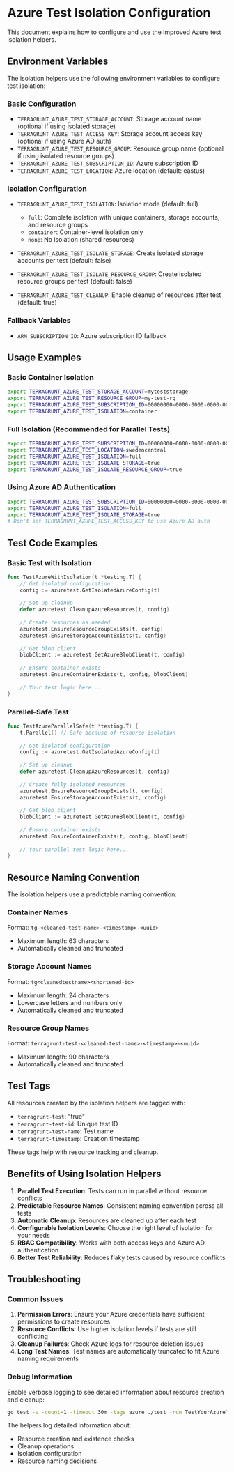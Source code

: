 # Azure Test Isolation Configuration

This document explains how to configure and use the improved Azure test isolation helpers.

## Environment Variables

The isolation helpers use the following environment variables to configure test isolation:

### Basic Configuration
- `TERRAGRUNT_AZURE_TEST_STORAGE_ACCOUNT`: Storage account name (optional if using isolated storage)
- `TERRAGRUNT_AZURE_TEST_ACCESS_KEY`: Storage account access key (optional if using Azure AD auth)
- `TERRAGRUNT_AZURE_TEST_RESOURCE_GROUP`: Resource group name (optional if using isolated resource groups)
- `TERRAGRUNT_AZURE_TEST_SUBSCRIPTION_ID`: Azure subscription ID
- `TERRAGRUNT_AZURE_TEST_LOCATION`: Azure location (default: eastus)

### Isolation Configuration
- `TERRAGRUNT_AZURE_TEST_ISOLATION`: Isolation mode (default: full)
  - `full`: Complete isolation with unique containers, storage accounts, and resource groups
  - `container`: Container-level isolation only
  - `none`: No isolation (shared resources)

- `TERRAGRUNT_AZURE_TEST_ISOLATE_STORAGE`: Create isolated storage accounts per test (default: false)
- `TERRAGRUNT_AZURE_TEST_ISOLATE_RESOURCE_GROUP`: Create isolated resource groups per test (default: false)
- `TERRAGRUNT_AZURE_TEST_CLEANUP`: Enable cleanup of resources after test (default: true)

### Fallback Variables
- `ARM_SUBSCRIPTION_ID`: Azure subscription ID fallback

## Usage Examples

### Basic Container Isolation
```bash
export TERRAGRUNT_AZURE_TEST_STORAGE_ACCOUNT=myteststorage
export TERRAGRUNT_AZURE_TEST_RESOURCE_GROUP=my-test-rg
export TERRAGRUNT_AZURE_TEST_SUBSCRIPTION_ID=00000000-0000-0000-0000-000000000000
export TERRAGRUNT_AZURE_TEST_ISOLATION=container
```

### Full Isolation (Recommended for Parallel Tests)
```bash
export TERRAGRUNT_AZURE_TEST_SUBSCRIPTION_ID=00000000-0000-0000-0000-000000000000
export TERRAGRUNT_AZURE_TEST_LOCATION=swedencentral
export TERRAGRUNT_AZURE_TEST_ISOLATION=full
export TERRAGRUNT_AZURE_TEST_ISOLATE_STORAGE=true
export TERRAGRUNT_AZURE_TEST_ISOLATE_RESOURCE_GROUP=true
```

### Using Azure AD Authentication
```bash
export TERRAGRUNT_AZURE_TEST_SUBSCRIPTION_ID=00000000-0000-0000-0000-000000000000
export TERRAGRUNT_AZURE_TEST_ISOLATION=full
export TERRAGRUNT_AZURE_TEST_ISOLATE_STORAGE=true
# Don't set TERRAGRUNT_AZURE_TEST_ACCESS_KEY to use Azure AD auth
```

## Test Code Examples

### Basic Test with Isolation
```go
func TestAzureWithIsolation(t *testing.T) {
    // Get isolated configuration
    config := azuretest.GetIsolatedAzureConfig(t)
    
    // Set up cleanup
    defer azuretest.CleanupAzureResources(t, config)
    
    // Create resources as needed
    azuretest.EnsureResourceGroupExists(t, config)
    azuretest.EnsureStorageAccountExists(t, config)
    
    // Get blob client
    blobClient := azuretest.GetAzureBlobClient(t, config)
    
    // Ensure container exists
    azuretest.EnsureContainerExists(t, config, blobClient)
    
    // Your test logic here...
}
```

### Parallel-Safe Test
```go
func TestAzureParallelSafe(t *testing.T) {
    t.Parallel() // Safe because of resource isolation
    
    // Get isolated configuration
    config := azuretest.GetIsolatedAzureConfig(t)
    
    // Set up cleanup
    defer azuretest.CleanupAzureResources(t, config)
    
    // Create fully isolated resources
    azuretest.EnsureResourceGroupExists(t, config)
    azuretest.EnsureStorageAccountExists(t, config)
    
    // Get blob client
    blobClient := azuretest.GetAzureBlobClient(t, config)
    
    // Ensure container exists
    azuretest.EnsureContainerExists(t, config, blobClient)
    
    // Your parallel test logic here...
}
```

## Resource Naming Convention

The isolation helpers use a predictable naming convention:

### Container Names
Format: `tg-<cleaned-test-name>-<timestamp>-<uuid>`
- Maximum length: 63 characters
- Automatically cleaned and truncated

### Storage Account Names
Format: `tg<cleanedtestname><shortened-id>`
- Maximum length: 24 characters
- Lowercase letters and numbers only
- Automatically cleaned and truncated

### Resource Group Names
Format: `terragrunt-test-<cleaned-test-name>-<timestamp>-<uuid>`
- Maximum length: 90 characters
- Automatically cleaned and truncated

## Test Tags

All resources created by the isolation helpers are tagged with:
- `terragrunt-test`: "true"
- `terragrunt-test-id`: Unique test ID
- `terragrunt-test-name`: Test name
- `terragrunt-timestamp`: Creation timestamp

These tags help with resource tracking and cleanup.

## Benefits of Using Isolation Helpers

1. **Parallel Test Execution**: Tests can run in parallel without resource conflicts
2. **Predictable Resource Names**: Consistent naming convention across all tests
3. **Automatic Cleanup**: Resources are cleaned up after each test
4. **Configurable Isolation Levels**: Choose the right level of isolation for your needs
5. **RBAC Compatibility**: Works with both access keys and Azure AD authentication
6. **Better Test Reliability**: Reduces flaky tests caused by resource conflicts

## Troubleshooting

### Common Issues

1. **Permission Errors**: Ensure your Azure credentials have sufficient permissions to create resources
2. **Resource Conflicts**: Use higher isolation levels if tests are still conflicting
3. **Cleanup Failures**: Check Azure logs for resource deletion issues
4. **Long Test Names**: Test names are automatically truncated to fit Azure naming requirements

### Debug Information

Enable verbose logging to see detailed information about resource creation and cleanup:
```bash
go test -v -count=1 -timeout 30m -tags azure ./test -run TestYourAzureTest
```

The helpers log detailed information about:
- Resource creation and existence checks
- Cleanup operations
- Isolation configuration
- Resource naming decisions
